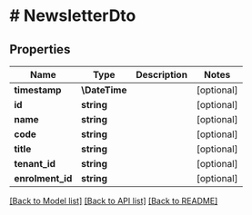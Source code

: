 # # NewsletterDto

## Properties

Name | Type | Description | Notes
------------ | ------------- | ------------- | -------------
**timestamp** | **\DateTime** |  | [optional]
**id** | **string** |  | [optional]
**name** | **string** |  | [optional]
**code** | **string** |  | [optional]
**title** | **string** |  | [optional]
**tenant_id** | **string** |  | [optional]
**enrolment_id** | **string** |  | [optional]

[[Back to Model list]](../../README.md#models) [[Back to API list]](../../README.md#endpoints) [[Back to README]](../../README.md)
